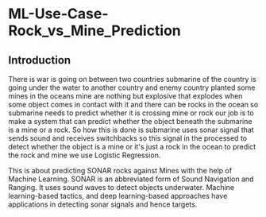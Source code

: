 # ML-Use-Case-Rock_vs_Mine_Prediction
## Introduction

There is war is going on between two countries submarine of the country is going under the water to another country and enemy country planted some mines in the oceans mine are nothing but explosive that explodes when some object comes in contact with it and there can be rocks in the ocean so submarine needs to predict whether it is crossing mine or rock our job is to make a system that can predict whether the object beneath the submarine is a mine or a rock. So how this is done is submarine uses sonar signal that sends sound and receives switchbacks so this signal in the processed to detect whether the object is a mine or it's just a rock in the ocean to predict the rock and mine we use Logistic Regression. 

This is about predicting SONAR rocks against Mines with the help of Machine Learning. 
SONAR is an abbreviated form of Sound Navigation and Ranging. It uses sound waves to detect objects underwater. Machine learning-based tactics, and deep learning-based approaches have applications in detecting sonar signals and hence targets.

